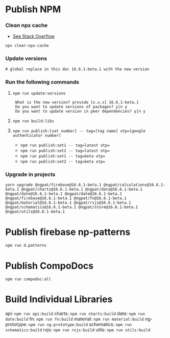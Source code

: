 # Publish NPM


### Clean npx cache

- [See Stack Overflow](https://stackoverflow.com/questions/63510325/how-can-i-clear-the-central-cache-for-npx)

```angular2html
npx clear-npx-cache
```

### Update versions
```
# global replace in this doc 16.6.1-beta.1 with the new version

```

### Run the following commands

1. `npm run update:versions`

    ```
     What is the new version? provide [x.x.x] 16.6.1-beta.1
     Do you want to update versions of packages? y|n y
     Do you want to update version in peer dependencies? y|n y
    ```
2. `npm run build:libs`
3. `npm run publish:[set number] -- tag=[tag name] otp=[google authenticator number]`
    - `npm run publish:set1 -- tag=latest otp=`
    - `npm run publish:set2 -- tag=latest otp=`
    - `npm run publish:set1 -- tag=beta otp=`
    - `npm run publish:set2 -- tag=beta otp=`


### Upgrade in projects
```
yarn upgrade @ngpat/firebase@16.6.1-beta.1 @ngpat/calculations@16.6.1-beta.1 @ngpat/charts@16.6.1-beta.1 @ngpat/data@16.6.1-beta.1 @ngpat/date@16.6.1-beta.1 @ngpat/date@16.6.1-beta.1 @ngpat/firebase@16.6.1-beta.1 @ngpat/fn@16.6.1-beta.1 @ngpat/material@16.6.1-beta.1 @ngpat/rxjs@16.6.1-beta.1 @ngpat/schematics@16.6.1-beta.1 @ngpat/store@16.6.1-beta.1 @ngpat/utils@16.6.1-beta.1
```

# Publish firebase np-patterns
`npm run d.patterns`

# Publish CompoDocs
`npm run compodoc:all`

# Build Individual Libraries

api: `npm run api:build`
charts: `npm run charts:build`
date: `npm run date:build`
fn: `npm run fn:build`
material: `npm run material:build`
ng-prototype: `npm run ng-prototype:build`
schematics: `npm run schematics:build`
rxjs: `npm run rxjs:build`
utils: `npm run utils:build`
